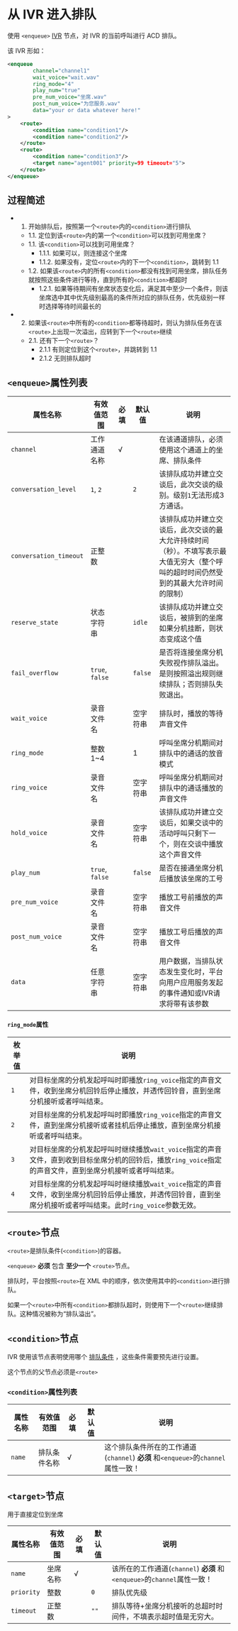 # 从 IVR 进入排队
<!-- toc -->

使用 `<enqueue>` [IVR](../../ivr/index.md) 节点，对 IVR 的当前呼叫进行 ACD 排队。

该 IVR 形如：
```xml
<enqueue
        channel="channel1"
        wait_voice="wait.wav"
        ring_mode="4"
        play_num="true"
        pre_num_voice="坐席.wav"
        post_num_voice="为您服务.wav"
        data="your or data whatever here!"
>
    <route>
        <condition name="condition1"/>
        <condition name="condition2"/>
    </route>
    <route>
        <condition name="condition3"/>
        <target name="agent001" priority=99 timeout="5">
    </route>
</enqueue>
```

## 过程简述

- 1. 开始排队后，按照第一个`<route>`内的`<condition>`进行排队
    - 1.1. 定位到该`<route>`内的第一个`<condition>`可以找到可用坐席？
    - 1.1. 该`<condition>`可以找到可用坐席？
        - 1.1.1. 如果可以，则连接这个坐席
        - 1.1.2. 如果没有，定位`<route>`内的下一个`<condition>`，跳转到 1.1
    - 1.2. 如果该`<route>`内的所有`<condition>`都没有找到可用坐席，排队任务就按照这些条件进行等待，直到所有的`<condition>`都超时
        - 1.2.1. 如果等待期间有坐席状态变化后，满足其中至少一个条件，则该坐席选中其中优先级别最高的条件所对应的排队任务，优先级别一样时选择等待时间最长的
- 2. 如果该`<route>`中所有的`<condition>`都等待超时，则认为排队任务在该`<route>`上出现一次溢出，应转到下一个`<route>`继续
    - 2.1. 还有下一个`<route>`？
        - 2.1.1 有则定位到这个`<route>`，并跳转到 1.1
        - 2.1.2 无则排队超时

## `<enqueue>`属性列表

属性名称               | 有效值范围            | 必填 |   默认值     | 说明
---------------------- | ----------------------| ---- | ------------ | ----------------------------
`channel`              | 工作通道名称          | √    |              | 在该通道排队，必须使用这个通道上的坐席、排队条件
`conversation_level`   | `1`, `2`              |      | `2`          | 该排队成功并建立交谈后，此次交谈的级别。级别`1`无法形成3方通话。
`conversation_timeout` | 正整数                |      |              | 该排队成功并建立交谈后，此次交谈的最大允许持续时间（秒）。不填写表示最大值无穷大（整个呼叫的超时时间仍然受到的其最大允许时间的限制）
`reserve_state`        | 状态字符串            |      | `idle`       | 该排队成功并建立交谈后，被排到的坐席如果分机挂断，则状态变成这个值
`fail_overflow`        | `true`, `false`       |      | `false`      | 是否将连接坐席分机失败视作排队溢出。是则按照溢出规则继续排队；否则排队失败退出。
`wait_voice`           | 录音文件名            |      | 空字符串     | 排队时，播放的等待声音文件
`ring_mode`            | 整数 1~4              |      | 1            | 呼叫坐席分机期间对排队中的通话的放音模式
`ring_voice`           | 录音文件名            |      | 空字符串     | 呼叫坐席分机期间对排队中的通话播放的声音文件
`hold_voice`           | 录音文件名            |      | 空字符串     | 该排队成功并建立交谈后，如果交谈中的活动呼叫只剩下一个，则在交谈中播放这个声音文件
`play_num`             | `true`, `false`       |      | `false`      | 是否在接通坐席分机后播放该坐席的工号
`pre_num_voice`        | 录音文件名            |      | 空字符串     | 播放工号前播放的声音文件
`post_num_voice`       | 录音文件名            |      | 空字符串     | 播放工号后播放的声音文件
`data`                 | 任意字符串            |      | 空字符串     | 用户数据，当排队状态发生变化时，平台向用户应用服务发起的事件通知或IVR请求将带有该参数

#### `ring_mode`属性

枚举值 | 说明
------ | -----
`1`    | 对目标坐席的分机发起呼叫时即播放`ring_voice`指定的声音文件，收到坐席分机回铃后停止播放，并透传回铃音，直到坐席分机接听或者呼叫结束。
`2`    | 对目标坐席的分机发起呼叫时即播放`ring_voice`指定的声音文件，直到坐席分机接听或者挂机后停止播放，直到坐席分机接听或者呼叫结束。
`3`    | 对目标坐席的分机发起呼叫时继续播放`wait_voice`指定的声音文件，直到收到目标坐席分机的回铃后，播放`ring_voice`指定的声音文件，直到坐席分机接听或者呼叫结束。
`4`    | 对目标坐席的分机发起呼叫时继续播放`wait_voice`指定的声音文件，收到坐席分机回铃后停止播放，并透传回铃音，直到坐席分机接听或者呼叫结束。此时`ring_voice`参数无效。

## `<route>`节点
`<route>`是排队条件(`<condition>`)的容器。

`<enqueue>` **必须** 包含 **至少一个** `<route>`节点。

排队时，平台按照`<route>`在 XML 中的顺序，依次使用其中的`<condition>`进行排队。

如果一个`<route>`中所有`<condition>`都排队超时，则使用下一个`<route>`继续排队。这种情况被称为“排队溢出”。

## `<condition>`节点
IVR 使用该节点表明使用哪个 [排队条件](condition.md) ，这些条件需要预先进行设置。

这个节点的父节点必须是`<route>`

### `<condition>`属性列表

属性名称               | 有效值范围            | 必填 |   默认值     | 说明
---------------------- | ----------------------| ---- | ------------ | ----------------------------
`name`                 | 排队条件名称          | √    |              | 这个排队条件所在的工作通道(`channel`) **必须** 和`<enqueue>`的`channel`属性一致！

## `<target>`节点
用于直接定位到坐席

属性名称               | 有效值范围            | 必填 |   默认值     | 说明
---------------------- | ----------------------| ---- | ------------ | ----------------------------
`name`                 | 坐席名称              | √    |              | 该所在的工作通道(`channel`) **必须** 和`<enqueue>`的`channel`属性一致！
`priority`             | 整数                  |      |  `0`         | 排队优先级
`timeout`              | 正整数                |      | `""`         | 排队等待+坐席分机接听的总超时时间件，不填表示超时值是无穷大。
